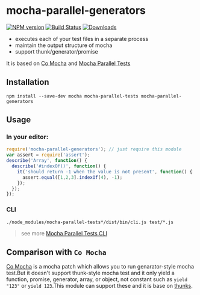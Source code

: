 # mocha-parallel-generators
[![NPM version][npm-image]][npm-url]
[![Build Status][travis-image]][travis-url]
[![Downloads][downloads-image]][downloads-url]

- executes each of your test files in a separate process  
- maintain the output structure of mocha
- support thunk/generator/promise

It is based on [Co Mocha](https://github.com/blakeembrey/co-mocha) and [Mocha Parallel Tests](https://github.com/mocha-parallel/mocha-parallel-tests)



## Installation

```
npm install --save-dev mocha mocha-parallel-tests mocha-parallel-generators
```



## Usage
### In your editor:
```js
require('mocha-parallel-generators'); // just require this module
var assert = require('assert');
describe('Array', function() {
  describe('#indexOf()', function() {
    it('should return -1 when the value is not present', function() {
      assert.equal([1,2,3].indexOf(4), -1);
    });
  });
});
```

### CLI
```
./node_modules/mocha-parallel-tests*/dist/bin/cli.js test/*.js 
```

> see more [Mocha Parallel Tests CLI](https://github.com/mocha-parallel/mocha-parallel-tests/blob/master/README.md#cli)




## Comparison with `Co Mocha`
[Co Mocha](https://github.com/blakeembrey/co-mocha) is a mocha patch which allows you to run genarator-style mocha test.But it doesn't support thunk-style mocha test and it only yield a function, promise, generator, array, or object, not constant such as `yield "123"` or `yield 123`.This module can support these and it is base on [thunks](https://github.com/thunks/thunks).



[npm-url]: https://npmjs.org/package/mocha-parallel-generators
[npm-image]: http://img.shields.io/npm/v/mocha-parallel-generators.svg

[travis-url]: https://travis-ci.org/gaohuifeng/mocha-parallel-generators
[travis-image]: https://travis-ci.org/gaohuifeng/mocha-parallel-generators.svg?branch=master

[downloads-url]: https://npmjs.org/package/mocha-parallel-generators
[downloads-image]: https://img.shields.io/github/downloads/atom/atom/latest/total.svg


